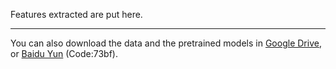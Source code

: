 Features extracted are put here.

-------------------

You can also download the data and the pretrained models in [Google Drive](https://drive.google.com/drive/folders/1BweCLXuCJOgLw8PX2DxKaJDzWYOz4yUl?usp=sharing), or [Baidu Yun](https://pan.baidu.com/s/1vr2izb7ybcv4p6nSmtJe1g) (Code:73bf).
